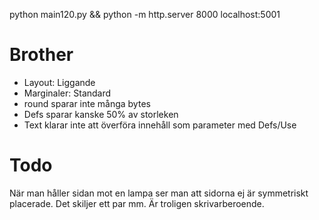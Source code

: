 python main120.py && python -m http.server 8000
localhost:5001

# Brother
* Layout: Liggande
* Marginaler: Standard
* round sparar inte många bytes
* Defs sparar kanske 50% av storleken
* Text klarar inte att överföra innehåll som parameter med Defs/Use

# Todo

När man håller sidan mot en lampa ser man att sidorna ej är symmetriskt placerade.
Det skiljer ett par mm. Är troligen skrivarberoende.
